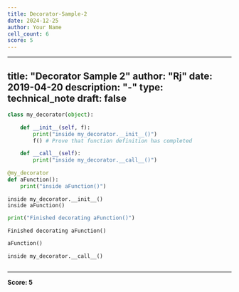 ```yaml
---
title: Decorator-Sample-2
date: 2024-12-25
author: Your Name
cell_count: 6
score: 5
---
```


---
title: "Decorator Sample 2"
author: "Rj"
date: 2019-04-20
description: "-"
type: technical_note
draft: false
---

```python
class my_decorator(object):

    def __init__(self, f):
        print("inside my_decorator.__init__()")
        f() # Prove that function definition has completed

    def __call__(self):
        print("inside my_decorator.__call__()")
```


```python
@my_decorator
def aFunction():
    print("inside aFunction()")
```

    inside my_decorator.__init__()
    inside aFunction()



```python
print("Finished decorating aFunction()")
```

    Finished decorating aFunction()



```python
aFunction()
```

    inside my_decorator.__call__()



```python

```


---
**Score: 5**
